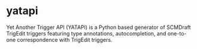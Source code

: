 # yatapi
Yet Another Trigger API (YATAPI) is a Python based generator of SCMDraft TrigEdit triggers featuring type annotations, autocompletion, and one-to-one correspondence with TrigEdit triggers.
